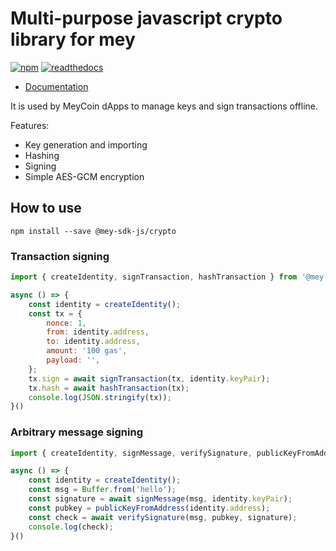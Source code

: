 # Multi-purpose javascript crypto library for mey

[![npm](https://img.shields.io/npm/v/@mey-sdk-js/crypto.svg)](https://www.npmjs.com/package/@mey-sdk-js/crypto) [![readthedocs](https://readthedocs.org/projects/mey-sdk-js/badge/)](https://mey-sdk-js.readthedocs.io/)

- [Documentation](https://mey-sdk-js.readthedocs.io/)

It is used by MeyCoin dApps to manage keys and sign transactions offline.

Features:

- Key generation and importing
- Hashing
- Signing
- Simple AES-GCM encryption


## How to use

```shell
npm install --save @mey-sdk-js/crypto
```

### Transaction signing

```js
import { createIdentity, signTransaction, hashTransaction } from '@mey-sdk-js/crypto';

async () => {
    const identity = createIdentity();
    const tx = {
        nonce: 1,
        from: identity.address,
        to: identity.address,
        amount: '100 gas',
        payload: '',
    };
    tx.sign = await signTransaction(tx, identity.keyPair);
    tx.hash = await hashTransaction(tx);
    console.log(JSON.stringify(tx));
}()
```

### Arbitrary message signing

```js
import { createIdentity, signMessage, verifySignature, publicKeyFromAddress } from '@mey-sdk-js/crypto';

async () => {
    const identity = createIdentity();
    const msg = Buffer.from('hello');
    const signature = await signMessage(msg, identity.keyPair);
    const pubkey = publicKeyFromAddress(identity.address);
    const check = await verifySignature(msg, pubkey, signature);
    console.log(check);
}()
```